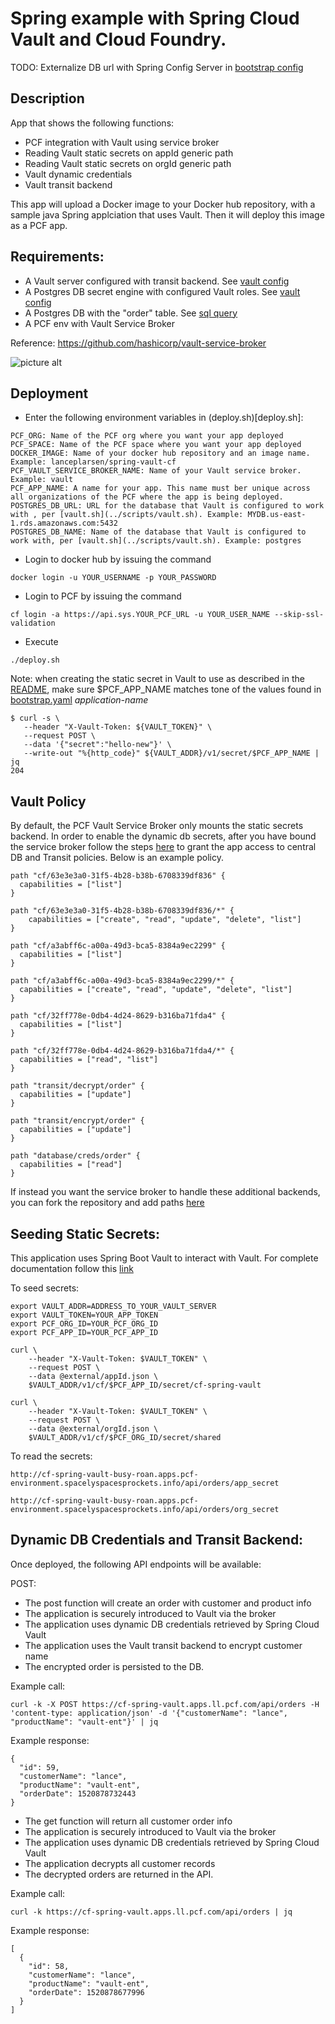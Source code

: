 # Spring example with Spring Cloud Vault and Cloud Foundry.

TODO: Externalize DB url with Spring Config Server in [bootstrap config](src/main/resources/bootstrap.yaml)

## Description
App that shows the following functions:
- PCF integration with Vault using service broker
- Reading Vault static secrets on appId generic path
- Reading Vault static secrets on orgId generic path
- Vault dynamic credentials
- Vault transit backend

This app will upload a Docker image to your Docker hub repository, with a sample java Spring applciation that uses Vault. Then it will deploy this image as a PCF app.

## Requirements:
- A Vault server configured with transit backend.  See [vault config](external/vault_config.sh)
- A Postgres DB secret engine with configured Vault roles. See [vault config](external/vault_config.sh)
- A Postgres DB with the "order" table. See [sql query](external/postgres.sql)
- A PCF env with Vault Service Broker

Reference: https://github.com/hashicorp/vault-service-broker

![picture alt](https://github.com/stenio123/spring-vault-demo-cf/blob/master/VaultServiceBrokerPCF.jpg "Reference PCF Vault Service Broker ")

## Deployment
- Enter the following environment variables in (deploy.sh)[deploy.sh]:
```
PCF_ORG: Name of the PCF org where you want your app deployed
PCF_SPACE: Name of the PCF space where you want your app deployed
DOCKER_IMAGE: Name of your docker hub repository and an image name. Example: lanceplarsen/spring-vault-cf
PCF_VAULT_SERVICE_BROKER_NAME: Name of your Vault service broker. Example: vault
PCF_APP_NAME: A name for your app. This name must ber unique across all organizations of the PCF where the app is being deployed.
POSTGRES_DB_URL: URL for the database that Vault is configured to work with , per [vault.sh](../scripts/vault.sh). Example: MYDB.us-east-1.rds.amazonaws.com:5432
POSTGRES_DB_NAME: Name of the database that Vault is configured to work with, per [vault.sh](../scripts/vault.sh). Example: postgres
```
- Login to docker hub by issuing the command
```
docker login -u YOUR_USERNAME -p YOUR_PASSWORD
```
- Login to PCF by issuing the command
```
cf login -a https://api.sys.YOUR_PCF_URL -u YOUR_USER_NAME --skip-ssl-validation
```
- Execute
```
./deploy.sh
```

Note: when creating the static secret in Vault to use as described in the [README](../README.md), make sure $PCF_APP_NAME matches tone of the values found in [bootstrap.yaml](bootstrap.yaml.template) *application-name*
```
$ curl -s \
   --header "X-Vault-Token: ${VAULT_TOKEN}" \
   --request POST \
   --data '{"secret":"hello-new"}' \
   --write-out "%{http_code}" ${VAULT_ADDR}/v1/secret/$PCF_APP_NAME | jq
204
```

## Vault Policy
By default, the PCF Vault Service Broker only mounts the static secrets backend. In order to enable the dynamic db secrets, after you have bound the service broker follow the steps [here](https://github.com/hashicorp/vault-service-broker#granting-access-to-other-paths) to grant the app access to central DB and Transit policies. Below is an example policy.
```
path "cf/63e3e3a0-31f5-4b28-b38b-6708339df836" {
  capabilities = ["list"]
}

path "cf/63e3e3a0-31f5-4b28-b38b-6708339df836/*" {
	capabilities = ["create", "read", "update", "delete", "list"]
}

path "cf/a3abff6c-a00a-49d3-bca5-8384a9ec2299" {
  capabilities = ["list"]
}

path "cf/a3abff6c-a00a-49d3-bca5-8384a9ec2299/*" {
  capabilities = ["create", "read", "update", "delete", "list"]
}

path "cf/32ff778e-0db4-4d24-8629-b316ba71fda4" {
  capabilities = ["list"]
}

path "cf/32ff778e-0db4-4d24-8629-b316ba71fda4/*" {
  capabilities = ["read", "list"]
}

path "transit/decrypt/order" {
  capabilities = ["update"]
}

path "transit/encrypt/order" {
  capabilities = ["update"]
}

path "database/creds/order" {
  capabilities = ["read"]
}
```
If instead you want the service broker to handle these additional backends, you can fork the repository and add paths [here](https://github.com/hashicorp/vault-service-broker/blob/dfe5aaca53aa805e6cd2dd7f703603670594787b/broker.go#L338)

## Seeding Static Secrets:
This application uses Spring Boot Vault to interact with Vault. For complete documentation follow this [link](http://cloud.spring.io/spring-cloud-static/spring-cloud-vault/2.0.0.M4/)

To seed secrets:
```
export VAULT_ADDR=ADDRESS_TO_YOUR_VAULT_SERVER
export VAULT_TOKEN=YOUR_APP_TOKEN
export PCF_ORG_ID=YOUR_PCF_ORG_ID
export PCF_APP_ID=YOUR_PCF_APP_ID

curl \
    --header "X-Vault-Token: $VAULT_TOKEN" \
    --request POST \
    --data @external/appId.json \
    $VAULT_ADDR/v1/cf/$PCF_APP_ID/secret/cf-spring-vault

curl \
    --header "X-Vault-Token: $VAULT_TOKEN" \
    --request POST \
    --data @external/orgId.json \
    $VAULT_ADDR/v1/cf/$PCF_ORG_ID/secret/shared
```    

To read the secrets:
```
http://cf-spring-vault-busy-roan.apps.pcf-environment.spacelyspacesprockets.info/api/orders/app_secret

http://cf-spring-vault-busy-roan.apps.pcf-environment.spacelyspacesprockets.info/api/orders/org_secret
```

## Dynamic DB Credentials and Transit Backend:
Once deployed, the following API endpoints will be available:

POST:
* The post function will create an order with customer and product info
* The application is securely introduced to Vault via the broker
* The application uses dynamic DB credentials retrieved by Spring Cloud Vault
* The application uses the Vault transit backend to encrypt customer name
* The encrypted order is persisted to the DB.

Example call:
```
curl -k -X POST https://cf-spring-vault.apps.ll.pcf.com/api/orders -H 'content-type: application/json' -d '{"customerName": "lance", "productName": "vault-ent"}' | jq
```
Example response:
```
{
  "id": 59,
  "customerName": "lance",
  "productName": "vault-ent",
  "orderDate": 1520878732443
}
```

* The get function will return all customer order info
* The application is securely introduced to Vault via the broker
* The application uses dynamic DB credentials retrieved by Spring Cloud Vault
* The application decrypts all customer records
* The decrypted orders are returned in the API.

Example call:
```
curl -k https://cf-spring-vault.apps.ll.pcf.com/api/orders | jq
```

Example response:
```
[
  {
    "id": 58,
    "customerName": "lance",
    "productName": "vault-ent",
    "orderDate": 1520878677996
  }
]
```